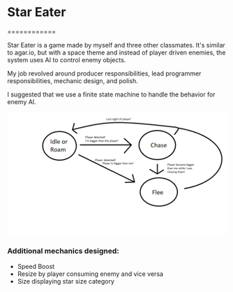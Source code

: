# Star Eater

============

Star Eater is a game made by myself and three other classmates. It's similar to agar.io, but with a space theme and instead of player driven enemies, the system uses AI to control enemy objects.

My job revolved around producer responsibilities, lead programmer responsibilities, mechanic design, and polish.

I suggested that we use a finite state machine to handle the behavior for enemy AI.

![Error](https://github.com/nagrimes/StarEaterGame/blob/master/FSMimage1.png)

### Additional mechanics designed:
* Speed Boost
* Resize by player consuming enemy and vice versa
* Size displaying star size category